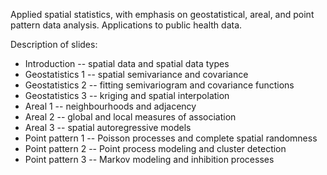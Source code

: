 Applied spatial statistics, with emphasis on geostatistical, areal, and point pattern data analysis. Applications to public health data.

Description of slides:

  * Introduction -- spatial data and spatial data types
  * Geostatistics 1 -- spatial semivariance and covariance
  * Geostatistics 2 -- fitting semivariogram and covariance functions
  * Geostatistics 3 -- kriging and spatial interpolation
  * Areal 1 -- neighbourhoods and adjacency 
  * Areal 2 -- global and local measures of association
  * Areal 3 -- spatial autoregressive models
  * Point pattern 1 -- Poisson processes and complete spatial randomness
  * Point pattern 2 -- Point process modeling and cluster detection
  * Point pattern 3 -- Markov modeling and inhibition processes
